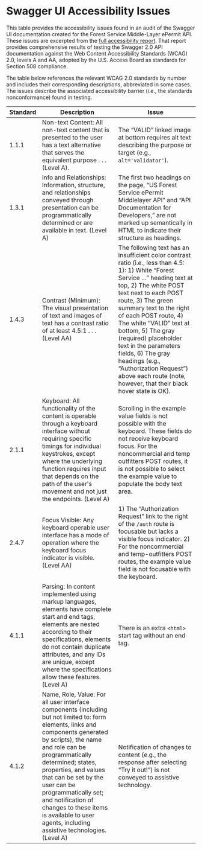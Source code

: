 # Swagger UI Accessibility Issues

This table provides the accessibility issues found in an audit of the Swagger UI documentation created for the Forest Service Middle-Layer ePermit API. These issues are excerpted from the [full accessibility report](accessibility_report.pdf). That report provides comprehensive results of testing the Swagger 2.0 API documentation against the Web Content Accessibility Standards (WCAG) 2.0, levels A and AA, adopted by the U.S. Access Board as standards for Section 508 compliance. 

The table below references the relevant WCAG 2.0 standards by number and includes their corresponding descriptions, abbreviated in some cases. The issues describe the associated accessibility barrier (i.e., the standards nonconformance) found in testing.  

| Standard | Description                                                                                                                                                                                                                                                                                                                                                                                                      | Issue                                                                                                                                                                                                                                                                                                                                                                                                                                                                               |
|----------|------------------------------------------------------------------------------------------------------------------------------------------------------------------------------------------------------------------------------------------------------------------------------------------------------------------------------------------------------------------------------------------------------------------|-------------------------------------------------------------------------------------------------------------------------------------------------------------------------------------------------------------------------------------------------------------------------------------------------------------------------------------------------------------------------------------------------------------------------------------------------------------------------------------|
| 1.1.1    | Non-text Content: All non-text content that is presented to the user has a text alternative that serves the equivalent purpose . . . (Level A).                                                                                                                                                                                                                                                                  | The “VALID” linked image at bottom requires alt text describing the purpose or target (e.g., `alt='validator'`).                                                                                                                                                                                                                                                                                                                                                                    |
| 1.3.1    | Info and Relationships: Information, structure, and relationships conveyed through presentation can be programmatically determined or are available in text. (Level A)                                                                                                                                                                                                                                           | The first two headings on the page, “US Forest Service ePermit Middlelayer API” and “API Documentation for Developers,” are not marked up semantically in HTML to indicate their structure as headings.                                                                                                                                                                                                                                                                             |
| 1.4.3    | Contrast (Minimum): The visual presentation of text and images of text has a contrast ratio of at least 4.5:1 . . . (Level AA)                                                                                                                                                                                                                                                                                   | The following text has an insufficient color contrast ratio (i.e., less than 4.5: 1): 1) White “Forest Service …” heading text at top, 2) The white POST text next to each POST route, 3) The green summary text to the right of each POST route, 4) The white “VALID” text at bottom, 5) The gray (required) placeholder text in the parameters fields, 6) The gray headings (e.g., “Authorization Request”) above each route (note, however, that their black hover state is OK). |
| 2.1.1    | Keyboard: All functionality of the content is operable through a keyboard interface without requiring specific timings for individual keystrokes, except where the underlying function requires input that depends on the path of the user's movement and not just the endpoints. (Level A)                                                                                                                      | Scrolling in the example value fields is not possible with the keyboard. These fields do not receive keyboard focus. For the noncommercial and temp outfitters POST routes, it is not possible to select the example value to populate the body text area.                                                                                                                                                                                                                          |
| 2.4.7    | Focus Visible: Any keyboard operable user interface has a mode of operation where the keyboard focus indicator is visible. (Level AA)                                                                                                                                                                                                                                                                            | 1) The “Authorization Request” link to the right of the `/auth` route is focusable but lacks a visible focus indicator. 2) For the noncommercial and temp-outfitters POST routes, the example value field is not focusable with the keyboard.                                                                                                                                                                                                                                       |
| 4.1.1    | Parsing: In content implemented using markup languages, elements have complete start and end tags, elements are nested according to their specifications, elements do not contain duplicate attributes, and any IDs are unique, except where the specifications allow these features. (Level A)                                                                                                                  | There is an extra `<html>` start tag without an end tag.                                                                                                                                                                                                                                                                                                                                                                                                                            |
| 4.1.2    | Name, Role, Value: For all user interface components (including but not limited to: form elements, links and components generated by scripts), the name and role can be programmatically determined; states, properties, and values that can be set by the user can be programmatically set; and notification of changes to these items is available to user agents, including assistive technologies. (Level A) | Notification of changes to content (e.g., the response after selecting “Try it out!”) is not conveyed to assistive technology.                                                                                                                                                                                                                                                                                                                                                      |
